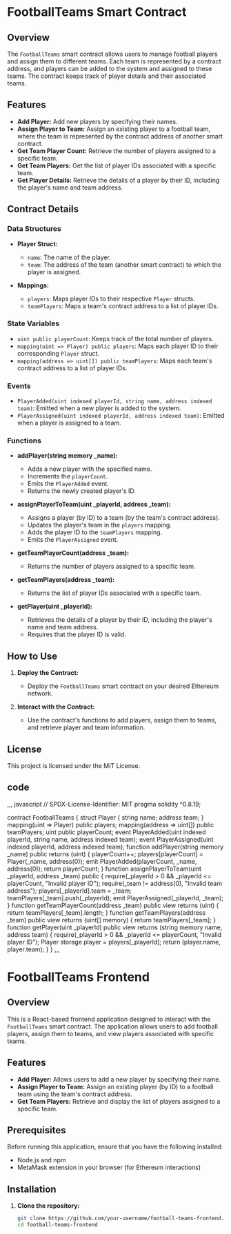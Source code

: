 # FootballTeams Smart Contract

## Overview

The `FootballTeams` smart contract allows users to manage football players and assign them to different teams. Each team is represented by a contract address, and players can be added to the system and assigned to these teams. The contract keeps track of player details and their associated teams.

## Features

- **Add Player:** Add new players by specifying their names.
- **Assign Player to Team:** Assign an existing player to a football team, where the team is represented by the contract address of another smart contract.
- **Get Team Player Count:** Retrieve the number of players assigned to a specific team.
- **Get Team Players:** Get the list of player IDs associated with a specific team.
- **Get Player Details:** Retrieve the details of a player by their ID, including the player's name and team address.

## Contract Details

### Data Structures

- **Player Struct:**
  - `name`: The name of the player.
  - `team`: The address of the team (another smart contract) to which the player is assigned.

- **Mappings:**
  - `players`: Maps player IDs to their respective `Player` structs.
  - `teamPlayers`: Maps a team's contract address to a list of player IDs.

### State Variables

- `uint public playerCount`: Keeps track of the total number of players.
- `mapping(uint => Player) public players`: Maps each player ID to their corresponding `Player` struct.
- `mapping(address => uint[]) public teamPlayers`: Maps each team's contract address to a list of player IDs.

### Events

- `PlayerAdded(uint indexed playerId, string name, address indexed team)`: Emitted when a new player is added to the system.
- `PlayerAssigned(uint indexed playerId, address indexed team)`: Emitted when a player is assigned to a team.

### Functions

- **addPlayer(string memory _name):**
  - Adds a new player with the specified name.
  - Increments the `playerCount`.
  - Emits the `PlayerAdded` event.
  - Returns the newly created player's ID.

- **assignPlayerToTeam(uint _playerId, address _team):**
  - Assigns a player (by ID) to a team (by the team's contract address).
  - Updates the player's team in the `players` mapping.
  - Adds the player ID to the `teamPlayers` mapping.
  - Emits the `PlayerAssigned` event.

- **getTeamPlayerCount(address _team):**
  - Returns the number of players assigned to a specific team.

- **getTeamPlayers(address _team):**
  - Returns the list of player IDs associated with a specific team.

- **getPlayer(uint _playerId):**
  - Retrieves the details of a player by their ID, including the player's name and team address.
  - Requires that the player ID is valid.

## How to Use

1. **Deploy the Contract:**
   - Deploy the `FootballTeams` smart contract on your desired Ethereum network.

2. **Interact with the Contract:**
   - Use the contract's functions to add players, assign them to teams, and retrieve player and team information.

## License

This project is licensed under the MIT License.


## code 

,,, javascript
// SPDX-License-Identifier: MIT
pragma solidity ^0.8.19;

contract FootballTeams {
    struct Player {
        string name;
        address team;
    }
    mapping(uint => Player) public players;
    mapping(address => uint[]) public teamPlayers;
    uint public playerCount;
    event PlayerAdded(uint indexed playerId, string name, address indexed team);
    event PlayerAssigned(uint indexed playerId, address indexed team);
    function addPlayer(string memory _name) public returns (uint) {
        playerCount++;
        players[playerCount] = Player(_name, address(0));
        emit PlayerAdded(playerCount, _name, address(0));
        return playerCount;
    }
    function assignPlayerToTeam(uint _playerId, address _team) public {
        require(_playerId > 0 && _playerId <= playerCount, "Invalid player ID");
        require(_team != address(0), "Invalid team address");
        players[_playerId].team = _team;
        teamPlayers[_team].push(_playerId);
        emit PlayerAssigned(_playerId, _team);
    }
    function getTeamPlayerCount(address _team) public view returns (uint) {
        return teamPlayers[_team].length;
    }
    function getTeamPlayers(address _team) public view returns (uint[] memory) {
        return teamPlayers[_team];
    }
    function getPlayer(uint _playerId) public view returns (string memory name, address team) {
        require(_playerId > 0 && _playerId <= playerCount, "Invalid player ID");
        Player storage player = players[_playerId];
        return (player.name, player.team);
    }
}
,,,


# FootballTeams Frontend

## Overview

This is a React-based frontend application designed to interact with the `FootballTeams` smart contract. The application allows users to add football players, assign them to teams, and view players associated with specific teams.

## Features

- **Add Player:** Allows users to add a new player by specifying their name.
- **Assign Player to Team:** Assign an existing player (by ID) to a football team using the team's contract address.
- **Get Team Players:** Retrieve and display the list of players assigned to a specific team.

## Prerequisites

Before running this application, ensure that you have the following installed:

- Node.js and npm
- MetaMask extension in your browser (for Ethereum interactions)

## Installation

1. **Clone the repository:**

   ```bash
   git clone https://github.com/your-username/football-teams-frontend.git
   cd football-teams-frontend
